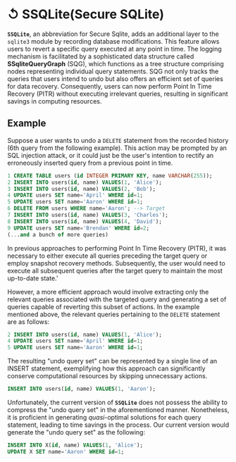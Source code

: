 # ↺ SSQLite(Secure SQLite)

**`SSQLite`**, an abbreviation for Secure Sqlite, adds an additional layer to the `sqlite3` module by recording database modifications. This feature allows users to revert a specific query executed at any point in time. The logging mechanism is facilitated by a sophisticated data structure called **SSqliteQueryGraph** (SQG), which functions as a tree structure comprising nodes representing individual query statements. SQG not only tracks the queries that users intend to undo but also offers an efficient set of queries for data recovery. Consequently, users can now perform Point In Time Recovery (PITR) without executing irrelevant queries, resulting in significant savings in computing resources.

## Example

Suppose a user wants to undo a `DELETE` statement from the recorded history (6th query from the following example). This action may be prompted by an SQL injection attack, or it could just be the user's intention to rectify an erroneously inserted query from a previous point in time.

``` sql
1 CREATE TABLE users (id INTEGER PRIMARY KEY, name VARCHAR(255));
2 INSERT INTO users(id, name) VALUES(1, 'Alice');
3 INSERT INTO users(id, name) VALUES(2, 'Bob');
4 UPDATE users SET name='April' WHERE id=1;
5 UPDATE users SET name='Aaron' WHERE id=1;
6 DELETE FROM users WHERE name='Aaron'; --> Target
7 INSERT INTO users(id, name) VALUES(3, 'Charles');
8 INSERT INTO users(id, name) VALUES(4, 'David');
9 UPDATE users SET name='Brendan' WHERE id=2;
(...and a bunch of more queries)
```

In previous approaches to performing Point In Time Recovery (PITR), it was necessary to either execute all queries preceding the target query or employ snapshot recovery methods. Subsequently, the user would need to execute all subsequent queries after the target query to maintain the most up-to-date state.'

However, a more efficient approach would involve extracting only the relevant queries associated with the targeted query and generating a set of queries capable of reverting this subset of actions. In the example mentioned above, the relevant queries pertaining to the `DELETE` statement are as follows:

``` sql
2 INSERT INTO users(id, name) VALUES(1, 'Alice');
4 UPDATE users SET name='April' WHERE id=1;
5 UPDATE users SET name='Aaron' WHERE id=1;
```

The resulting "undo query set" can be represented by a single line of an INSERT statement, exemplifying how this approach can significantly conserve computational resources by skipping unnecessary actions.

``` sql
INSERT INTO users(id, name) VALUES(1, 'Aaron');
```

Unfortunately, the current version of **`SSQLite`** does not possess the ability to compress the "undo query set" in the aforementioned manner. Nonetheless, it is proficient in generating *quasi*-optimal solutions for each query statement, leading to time savings in the process. Our current version would generate the "undo query set" as the following:

``` sql
INSERT INTO X(id, name) VALUES(1, 'Alice');
UPDATE X SET name='Aaron' WHERE id=1;
```